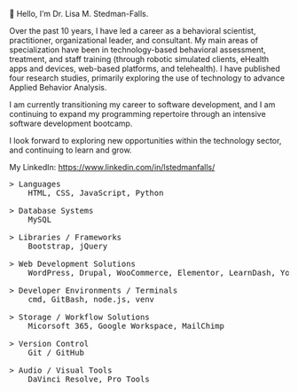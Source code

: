<p>👋 Hello, I’m Dr. Lisa M. Stedman-Falls.</p>
<p> Over the past 10 years, I have led a career as a behavioral scientist, practitioner, organizational leader, and consultant. My main areas of specialization have been in technology-based behavioral assessment, treatment, and staff training (through robotic simulated clients, eHealth apps and devices, web-based platforms, and telehealth). I have published four research studies, primarily exploring the use of technology to advance Applied Behavior Analysis.</p>

<p> I am currently transitioning my career to software development, and I am continuing to expand my programming repertoire through an intensive software development bootcamp.</p>
<p> I look forward to exploring new opportunities within the technology sector, and continuing to learn and grow.</p>

My LinkedIn: https://www.linkedin.com/in/lstedmanfalls/

<pre>
> Languages
    HTML, CSS, JavaScript, Python

> Database Systems
    MySQL

> Libraries / Frameworks
    Bootstrap, jQuery
    
> Web Development Solutions
    WordPress, Drupal, WooCommerce, Elementor, LearnDash, Yoast SEO, Google Analytics, W3C WCAG Standards

> Developer Environments / Terminals
    cmd, GitBash, node.js, venv

> Storage / Workflow Solutions
    Micorsoft 365, Google Workspace, MailChimp

> Version Control
    Git / GitHub

> Audio / Visual Tools
    DaVinci Resolve, Pro Tools
</pre>
